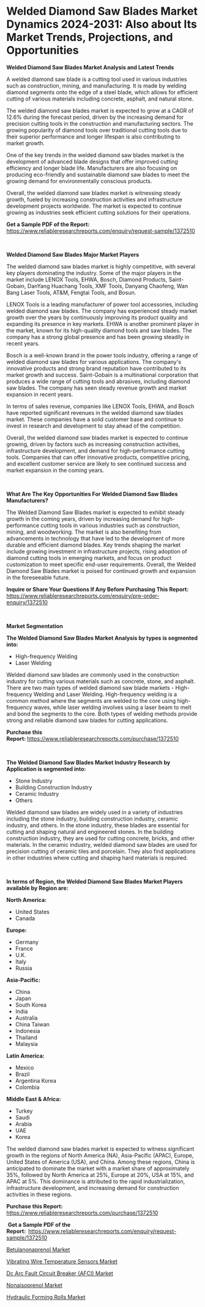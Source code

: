 <p><h1>Welded Diamond Saw Blades Market Dynamics 2024-2031: Also about Its Market Trends, Projections, and Opportunities</h1></p><p><strong>Welded Diamond Saw Blades Market Analysis and Latest Trends</strong></p>
<p><p>A welded diamond saw blade is a cutting tool used in various industries such as construction, mining, and manufacturing. It is made by welding diamond segments onto the edge of a steel blade, which allows for efficient cutting of various materials including concrete, asphalt, and natural stone.</p><p>The welded diamond saw blades market is expected to grow at a CAGR of 12.6% during the forecast period, driven by the increasing demand for precision cutting tools in the construction and manufacturing sectors. The growing popularity of diamond tools over traditional cutting tools due to their superior performance and longer lifespan is also contributing to market growth.</p><p>One of the key trends in the welded diamond saw blades market is the development of advanced blade designs that offer improved cutting efficiency and longer blade life. Manufacturers are also focusing on producing eco-friendly and sustainable diamond saw blades to meet the growing demand for environmentally conscious products.</p><p>Overall, the welded diamond saw blades market is witnessing steady growth, fueled by increasing construction activities and infrastructure development projects worldwide. The market is expected to continue growing as industries seek efficient cutting solutions for their operations.</p></p>
<p><strong>Get a Sample PDF of the Report:&nbsp;</strong> <a href="https://www.reliableresearchreports.com/enquiry/request-sample/1372510">https://www.reliableresearchreports.com/enquiry/request-sample/1372510</a></p>
<p>&nbsp;</p>
<p><strong>Welded Diamond Saw Blades Major Market Players</strong></p>
<p><p>The welded diamond saw blades market is highly competitive, with several key players dominating the industry. Some of the major players in the market include LENOX Tools, EHWA, Bosch, Diamond Products, Saint-Gobain, DanYang Huachang Tools, XMF Tools, Danyang Chaofeng, Wan Bang Laser Tools, AT&M, Fengtai Tools, and Bosun.</p><p>LENOX Tools is a leading manufacturer of power tool accessories, including welded diamond saw blades. The company has experienced steady market growth over the years by continuously improving its product quality and expanding its presence in key markets. EHWA is another prominent player in the market, known for its high-quality diamond tools and saw blades. The company has a strong global presence and has been growing steadily in recent years.</p><p>Bosch is a well-known brand in the power tools industry, offering a range of welded diamond saw blades for various applications. The company's innovative products and strong brand reputation have contributed to its market growth and success. Saint-Gobain is a multinational corporation that produces a wide range of cutting tools and abrasives, including diamond saw blades. The company has seen steady revenue growth and market expansion in recent years.</p><p>In terms of sales revenue, companies like LENOX Tools, EHWA, and Bosch have reported significant revenues in the welded diamond saw blades market. These companies have a solid customer base and continue to invest in research and development to stay ahead of the competition.</p><p>Overall, the welded diamond saw blades market is expected to continue growing, driven by factors such as increasing construction activities, infrastructure development, and demand for high-performance cutting tools. Companies that can offer innovative products, competitive pricing, and excellent customer service are likely to see continued success and market expansion in the coming years.</p></p>
<p>&nbsp;</p>
<p><strong>What Are The Key Opportunities For Welded Diamond Saw Blades Manufacturers?</strong></p>
<p><p>The Welded Diamond Saw Blades market is expected to exhibit steady growth in the coming years, driven by increasing demand for high-performance cutting tools in various industries such as construction, mining, and woodworking. The market is also benefiting from advancements in technology that have led to the development of more durable and efficient diamond blades. Key trends shaping the market include growing investment in infrastructure projects, rising adoption of diamond cutting tools in emerging markets, and focus on product customization to meet specific end-user requirements. Overall, the Welded Diamond Saw Blades market is poised for continued growth and expansion in the foreseeable future.</p></p>
<p><strong>Inquire or Share Your Questions If Any Before Purchasing This Report:</strong> <a href="https://www.reliableresearchreports.com/enquiry/pre-order-enquiry/1372510">https://www.reliableresearchreports.com/enquiry/pre-order-enquiry/1372510</a></p>
<p>&nbsp;</p>
<p><strong>Market Segmentation</strong></p>
<p><strong>The Welded Diamond Saw Blades Market Analysis by types is segmented into:</strong></p>
<p><ul><li>High-frequency Welding</li><li>Laser Welding</li></ul></p>
<p><p>Welded diamond saw blades are commonly used in the construction industry for cutting various materials such as concrete, stone, and asphalt. There are two main types of welded diamond saw blade markets - High-frequency Welding and Laser Welding. High-frequency welding is a common method where the segments are welded to the core using high-frequency waves, while laser welding involves using a laser beam to melt and bond the segments to the core. Both types of welding methods provide strong and reliable diamond saw blades for cutting applications.</p></p>
<p><strong>Purchase this Report:&nbsp;</strong><a href="https://www.reliableresearchreports.com/purchase/1372510">https://www.reliableresearchreports.com/purchase/1372510</a></p>
<p>&nbsp;</p>
<p><strong>The Welded Diamond Saw Blades Market Industry Research by Application is segmented into:</strong></p>
<p><ul><li>Stone Industry</li><li>Building Construction Industry</li><li>Ceramic Industry</li><li>Others</li></ul></p>
<p><p>Welded diamond saw blades are widely used in a variety of industries including the stone industry, building construction industry, ceramic industry, and others. In the stone industry, these blades are essential for cutting and shaping natural and engineered stones. In the building construction industry, they are used for cutting concrete, bricks, and other materials. In the ceramic industry, welded diamond saw blades are used for precision cutting of ceramic tiles and porcelain. They also find applications in other industries where cutting and shaping hard materials is required.</p></p>
<p>&nbsp;</p>
<p><strong>In terms of Region, the Welded Diamond Saw Blades Market Players available by Region are:</strong></p>
<p>
    <p> <strong> North America: </strong>
        <ul>
            <li>United States</li>
            <li>Canada</li>
        </ul>
        </p> 
    <p> <strong> Europe: </strong>
        <ul>
            <li>Germany</li>
            <li>France</li>
            <li>U.K.</li>
            <li>Italy</li>
            <li>Russia</li>
        </ul>
        </p> 
    <p> <strong> Asia-Pacific: </strong>
        <ul>
            <li>China</li>
            <li>Japan</li>
            <li>South Korea</li>
            <li>India</li>
            <li>Australia</li>
            <li>China Taiwan</li>
            <li>Indonesia</li>
            <li>Thailand</li>
            <li>Malaysia</li>
        </ul>
        </p> 
    <p> <strong> Latin America: </strong>
        <ul>
            <li>Mexico</li>
            <li>Brazil</li>
            <li>Argentina Korea</li>
            <li>Colombia</li>
        </ul>
        </p> 
    <p> <strong> Middle East & Africa: </strong>
        <ul>
            <li>Turkey</li>
            <li>Saudi</li>
            <li>Arabia</li>
            <li>UAE</li>
            <li>Korea</li>
        </ul>
    </p>
    </p>
<p><p>The welded diamond saw blades market is expected to witness significant growth in the regions of North America (NA), Asia-Pacific (APAC), Europe, United States of America (USA), and China. Among these regions, China is anticipated to dominate the market with a market share of approximately 35%, followed by North America at 25%, Europe at 20%, USA at 15%, and APAC at 5%. This dominance is attributed to the rapid industrialization, infrastructure development, and increasing demand for construction activities in these regions.</p></p>
<p><strong>Purchase this Report: </strong><a href="https://www.reliableresearchreports.com/purchase/1372510">https://www.reliableresearchreports.com/purchase/1372510</a></p>
<p>&nbsp;<strong>Get a Sample PDF of the Report:&nbsp;&nbsp;</strong><a href="https://www.reliableresearchreports.com/enquiry/request-sample/1372510">https://www.reliableresearchreports.com/enquiry/request-sample/1372510</a></p>
<p><strong></strong></p>
<p><p><a href="https://issuu.com/reportprime-2/docs/betulanonaprenol-market-size-2030.pptx">Betulanonaprenol Market</a></p><p><a href="https://medium.com/@zolajenkins1966/vibrating-wire-temperature-sensors-market-analysis-and-sze-forecasted-for-period-from-2024-to-2031-5cf88bbbc6af">Vibrating Wire Temperature Sensors Market</a></p><p><a href="https://medium.com/@emilypena1936/decoding-dc-arc-fault-circuit-breaker-afci-market-metrics-market-share-trends-and-growth-0830b3bf3fcd">Dc Arc Fault Circuit Breaker (AFCI) Market</a></p><p><a href="https://issuu.com/reportprime-2/docs/nonaisoprenol-market-size-2030.pptx">Nonaisoprenol Market</a></p><p><a href="https://medium.com/@zolajenkins1966/hydraulic-forming-rolls-market-analysis-and-sze-forecasted-for-period-from-2024-to-2031-5b0f522f2a1b">Hydraulic Forming Rolls Market</a></p></p>